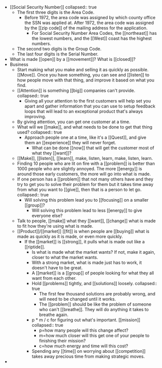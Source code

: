 - [[Social Security Number]]
  collapsed:: true
	- The first three digits is the Area Code.
		- Before 1972, the area code was assigned by which county office the SSN was applied at. After 1972, the area code was assigned by the [[zip code]] of the mailing address for the application.
			- For Social Security Number Area Codes, the [[northeast]] has the lowest numbers, and the [[West]] coast has the highest numbers.
	- The second two digits is the Group Code.
	- The last four digits is the Serial Number.
- What is made [[open]] by a [[movement]]? What is [[closed]]?
- Business
	- Start making what you make and selling it as quickly as possible. [[Move]]. Once you have something, you can see and [[listen]] to how people move with that thing, and improve it based on what you find.
	- [[Attention]] is something [[big]] companies can't provide.
	  collapsed:: true
		- Giving all your attention to the first customers will help set you apart and gather information that you can use to setup feedback loops that will lead to an exceptional product that's always improving.
	- By giving attention, you can get one customer at a time.
	- What will we [[make]], and what needs to be done to get that thing used?
	  collapsed:: true
		- Approach people one at a time, like it's a [[Quest]], and give them an [[experience]] they will never forget.
			- What can be done [[now]] that will get the customer most of what they [[want]]?
	- [[Make]], [[listen]], [[learn]], make, listen, learn, make, listen, learn.
	- Finding 10 people who are lit on fire with a [[problem]] is better than 1000 people who are slightly annoyed. The more [[energy]] is around those early customers, the more will go into what is made.
	- If one person has a [[problem]] that not many others have and they try to get you to solve their problem for them but it takes time away from what you want to [[give]], then that is a person to let go.
	  collapsed:: true
		- Will solving this problem lead you to [[focusing]] on a smaller [[group]]?
			- Will solving this problem lead to less [[energy]] to give everyone else?
	- Talk to people, [[make]] what they [[want]], [[change]] what is made to fit how they're using what is made.
	- [[Product]]/[[market]] [[fit]] is when people are [[buying]] what is made as quickly as it is made, or even more quickly.
		- If the [[market]] is [[strong]], it pulls what is made out like a [[riptide]].
			- Is what is made what the market wants? If not, make it again, closer to what the market wants.
			- With a strong market, what is made just has to work, it doesn't have to be great.
			- A [[market]] is a [[group]] of people looking for what they all want from each other.
			- Hold [[problems]] tightly, and [[solutions]] loosely.
			  collapsed:: true
				- The first few thousand solutions are probably wrong, and will need to be changed  until it works.
				- The [[problem]] should be like the problem of someone who can't [[breathe]]. They will do anything it takes to breathe again.
			- p * m / c for figuring out what's important. [[mission]]
			  collapsed:: true
				- p=how many people will this change affect?
				- m=how much closer will this get one of your people to finishing their mission?
				- c=how much energy and time will this cost?
			- Spending any [[time]] on worrying about [[competition]] takes away precious time from making strategic moves.
-